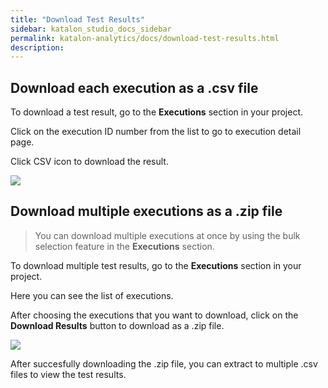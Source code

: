 ```yaml
---
title: "Download Test Results" 
sidebar: katalon_studio_docs_sidebar
permalink: katalon-analytics/docs/download-test-results.html 
description: 
---
```


## Download each execution as a .csv file

To download a test result, go to the **Executions** section in your project.

Click on the execution ID number from the list to go to execution detail page.

Click CSV icon to download the result.

<img src="https://github.com/katalon-studio/docs-images/raw/master/katalon-analytics/docs/download-test-results/download-test-result.png" width="" height="">

## Download multiple executions as a .zip file

> You can download multiple executions at once by using the bulk selection feature in the **Executions** section.

To download multiple test results, go to the **Executions** section in your project.

Here you can see the list of executions. 

After choosing the executions that you want to download, click on the **Download Results** button to download as a .zip file.

<img src="https://github.com/katalon-studio/docs-images/raw/master/katalon-analytics/docs/project-management-delete/delete-multiple-execution.png" width="" height="">

After succesfully downloading the .zip file, you can extract to multiple .csv files to view the test results.
